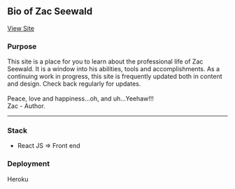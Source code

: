 ## Bio of Zac Seewald

[View Site](https://biozax.herokuapp.com/)

### Purpose

This site is a place for you to learn about the professional life of Zac Seewald. It is a window into his abilities, tools and accomplishments. As a continuing work in progress, this site is frequently updated both in content and design. Check back regularly for updates.
<br><br>
Peace, love and happiness...oh,  and uh...Yeehaw!!!
<br>
    Zac - Author.
<hr>

### Stack
- React JS => Front end

### Deployment
Heroku
